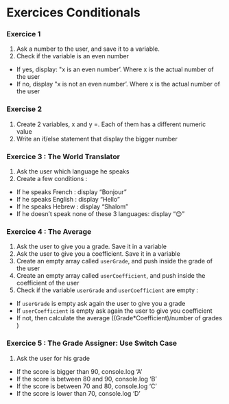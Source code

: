 <!---Tags=["if","else"]--->

# Exercices Conditionals

### Exercice 1
1. Ask a number to the user, and save it to a variable. 
2.  Check if the variable  is an even number
* If yes, display:  "x is an even number’. Where x is the actual number of the user   
* If no, display "x is not an even number’. Where x is the actual number of the user   

### Exercise 2
1. Create 2 variables, x and y =. Each of them has a different numeric value
2. Write an if/else statement that display the bigger number  
 
### Exercice 3 : The World Translator 
 
1. Ask the user which language he speaks 
2. Create a few conditions : 
* If he speaks French : display “Bonjour” 
* If he speaks English : display “Hello” 
* If he speaks Hebrew : display “Shalom” 
* If he doesn’t speak none of these 3 languages: display “😊” 
 
### Exercice 4 : The Average 
 
1. Ask the user to give you a grade. Save it in a variable  
2. Ask the user to give you a coefficient. Save it in a variable  
3. Create an empty array called `userGrade`, and push inside the grade of the user  
4. Create an empty array called `userCoefficient`, and push inside the coefficient of the user  
5. Check if the variable `userGrade` and `userCoefficient` are empty : 
* If `userGrade` is empty ask again the user to give you a grade  
* If `userCoefficient`  is empty ask again the user to give you coefficient 
* If not, then calculate the average ((Grade*Coefficient)/number of grades )
 
### Exercice 5 : The Grade Assigner: Use Switch Case

1. Ask the user for his grade 
* If the score is bigger than 90, console.log ‘A’
* If the score is between 80 and 90, console.log ‘B’
* If the score is between 70 and 80, console.log ‘C’
* If the score is lower than 70, console.log ‘D’
